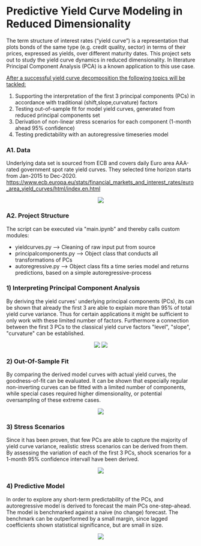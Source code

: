 # Predictive Yield Curve Modeling in Reduced Dimensionality

The term structure of interest rates (“yield curve”) is a representation that plots bonds of the same type (e.g. credit quality, sector) in terms of their prices, expressed as yields, over different maturity dates. This project sets out to study the yield curve dynamics in reduced dimensionality. In literature Principal Component Analysis (PCA) is a known application to this use case.

<u>After a successful yield curve decomposition the following topics will be tackled:</u>
1) Supporting the interpretation of the first 3 principal components (PCs) in accordance with traditional (shift,slope,curvature) factors
2) Testing out-of-sample fit for model yield curves, generated from reduced principal components set
3) Derivation of non-linear stress scenarios for each component (1-month ahead 95% confidence)
4) Testing predictability with an autoregressive timeseries model

### A1. Data
Underlying data set is sourced from ECB and covers daily Euro area AAA-rated government spot rate yield curves. They selected time horizon starts from Jan-2015 to Dec-2020. https://www.ecb.europa.eu/stats/financial_markets_and_interest_rates/euro_area_yield_curves/html/index.en.html

<p align="center"> <img src="https://github.com/bernhard-pfann/pca-yield-curve-analytics/blob/main/assets/img/yields-dyn.gif"></p>

### A2. Project Structure
The script can be executed via "main.ipynb" and thereby calls custom modules:
- yieldcurves.py --> Cleaning of raw input put from source
- principalcomponents.py --> Object class that conducts all transformations of PCs
- autoregressive.py --> Object class fits a time series model and returns predictions, based on a simple autoregressive-process

### 1) Interpreting Principal Component Analysis
By deriving the yield curves' underlying principal components (PCs), its can be shown that already the first 3 are able to explain more than 95% of total yield curve variance. Thus for certain applications it might be sufficient to only work with these limited number of factors. Furthermore a connection between the first 3 PCs to the classical yield curve factors "level", "slope", "curvature" can be established.
<p align="center">
  <img src="https://github.com/bernhard-pfann/pca-yield-curve-analytics/blob/main/assets/img/pc-scores-dyn.gif">
  <img src="https://github.com/bernhard-pfann/pca-yield-curve-analytics/blob/main/assets/img/pc-interpret.png"><br>
</p>


### 2) Out-Of-Sample Fit
By comparing the derived model curves with actual yield curves, the goodness-of-fit can be evaluated. It can be shown that especially regular non-inverting curves can be fitted with a limited number of components, while special cases required higher dimensionality, or potential oversampling of these extreme cases.
<p align="center"> 
  <img src="https://github.com/bernhard-pfann/pca-yield-curve-analytics/blob/main/assets/img/pc-fit-dyn.gif">
</p>


### 3) Stress Scenarios
Since it has been proven, that few PCs are able to capture the majority of yield curve variance, realistic stress scenarios can be derived from them. By assessing the variation of each of the first 3 PCs, shock scenarios for a 1-month 95% confidence intervall have been derived.
<p align="center"><img src="https://github.com/bernhard-pfann/pca-yield-curve-analytics/blob/main/assets/img/yields-stress.png"></p>


### 4) Predictive Model
In order to explore any short-term predictability of the PCs, and autoregressive model is derived to forecast the main PCs one-step-ahead. The model is benchmarked against a naive (no change) forecast. The benchmark can be outperformed by a small margin, since lagged coefficients shown statistical significance, but are small in size.

<p align="center"><img src="https://github.com/bernhard-pfann/pca-yield-curve-analytics/blob/main/assets/img/yields-pred-eval.png"></p>
